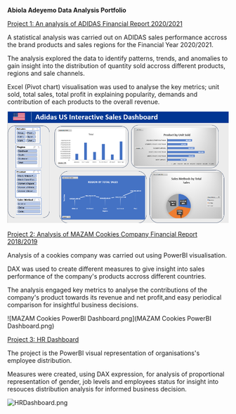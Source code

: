 **Abiola Adeyemo Data Analysis Portfolio**

[Project 1: An analysis of ADIDAS Financial Report 2020/2021](https://github.com/Biolaraji?tab=repositories)

A statistical analysis was carried out on ADIDAS sales performance accross the brand products and sales regions for the Financial Year 2020/2021.

The analysis explored the data to identify patterns, trends, and anomalies to gain insight into the distribution of quantity sold accross different products, regions and sale channels.

Excel (Pivot chart) visualisation was used to analyse the key metrics; unit sold, total sales, total profit in explaining popularity, demands and contribution of each products to the overall revenue.

![AbiolAdeyemo.png](AbiolaAdeyemo.png)

[Project 2: Analysis of MAZAM Cookies Company  Financial Report 2018/2019](https://github.com/Biolaraji?tab=repositories)

Analysis of a cookies company was carried out using PowerBI visualisation.

DAX was used to create different measures to give insight into sales performance of the company's products accross different countries.

The analysis engaged key metrics to analyse the contributions of the company's product towards its revenue and net profit,and easy periodical comparison for insightful business decisions.

![MAZAM Cookies PowerBI Dashboard.png](MAZAM Cookies PowerBI Dashboard.png)

[Project 3: HR Dashboard](https://github.com/Biolaraji?tab=repositories)

The project is the PowerBI visual representation of organisations's employee distribution.

Measures were created, using DAX expression, for analysis of proportional representation of gender, job levels and employees status for insight into resouces distribution analysis for informed business decision.

![HRDashboard.png](HRDashborad.png)

